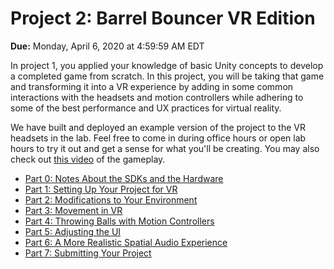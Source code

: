 # Project 2: Barrel Bouncer VR Edition

**Due:** Monday, April 6, 2020 at 4:59:59 AM EDT

In project 1, you applied your knowledge of basic Unity concepts to develop a completed game from scratch. In this project, you will be taking that game and transforming it into a VR experience by adding in some common interactions with the headsets and motion controllers while adhering to some of the best performance and UX practices for virtual reality.

We have built and deployed an example version of the project to the VR headsets in the lab. Feel free to come in during office hours or open lab hours to try it out and get a sense for what you'll be creating. You may also check out [this video](http://www.cs.umd.edu/class/spring2020/cmsc388M/videos/project2.mp4) of the gameplay.

* [Part 0: Notes About the SDKs and the Hardware](notes)
* [Part 1: Setting Up Your Project for VR](setup)
* [Part 2: Modifications to Your Environment](environment-mods)
* [Part 3: Movement in VR](locomotion)
* [Part 4: Throwing Balls with Motion Controllers](throw-balls)
* [Part 5: Adjusting the UI](ui)
* [Part 6: A More Realistic Spatial Audio Experience](audio)
* [Part 7: Submitting Your Project](submission)
